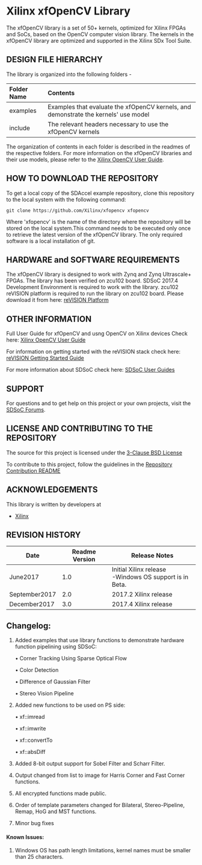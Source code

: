 Xilinx xfOpenCV Library 
======================
The xfOpenCV library is a set of 50+ kernels, optimized for Xilinx FPGAs and SoCs, based on the OpenCV computer vision library. The kernels in the xfOpenCV library are optimized and supported in the Xilinx SDx Tool Suite. 

## DESIGN FILE HIERARCHY
The library is organized into the following folders - 

| Folder Name | Contents |
| :------------- | :------------- |
| examples | Examples that evaluate the xfOpenCV kernels, and demonstrate the kernels' use model |
| include | The relevant headers necessary to use the xfOpenCV kernels |

The organization of contents in each folder is described in the readmes of the respective folders.
For more information on the xfOpenCV libraries and their use models, please refer to the [Xilinx OpenCV User Guide][].

## HOW TO DOWNLOAD THE REPOSITORY
To get a local copy of the SDAccel example repository, clone this repository to the local system with the following command:
```
git clone https://github.com/Xilinx/xfopencv xfopencv
```
Where 'xfopencv' is the name of the directory where the repository will be stored on the local system.This command needs to be executed only once to retrieve the latest version of the xfOpenCV library. The only required software is a local installation of git.

## HARDWARE and SOFTWARE REQUIREMENTS
The xfOpenCV library is designed to work with Zynq and Zynq Ultrascale+ FPGAs. The library has been verified on zcu102 board.
SDSoC 2017.4 Development Environment is required to work with the library.
zcu102 reVISION platform is required to run the library on zcu102 board. Please download it from here: [reVISION Platform]

## OTHER INFORMATION
Full User Guide for xfOpenCV and usng OpenCV on Xilinx devices Check here: 
[Xilinx OpenCV User Guide][]

For information on getting started with the reVISION stack check here:
[reVISION Getting Started Guide]

For more information about SDSoC check here:
[SDSoC User Guides][]

## SUPPORT
For questions and to get help on this project or your own projects, visit the [SDSoC Forums][].

## LICENSE AND CONTRIBUTING TO THE REPOSITORY
The source for this project is licensed under the [3-Clause BSD License][]

To contribute to this project, follow the guidelines in the [Repository Contribution README][]

## ACKNOWLEDGEMENTS
This library is written by developers at
- [Xilinx](http://www.xilinx.com)

## REVISION HISTORY

Date      | Readme Version | Release Notes
--------  |----------------|-------------------------
June2017  | 1.0            | Initial Xilinx release <br> -Windows OS support is in Beta.
September2017  | 2.0            | 2017.2 Xilinx release <br> 
December2017  | 3.0            | 2017.4 Xilinx release <br>

## Changelog:

1. Added examples that use library functions to demonstrate hardware function pipelining using SDSoC:

    • Corner Tracking Using Sparse Optical Flow
    
    • Color Detection
    
    • Difference of Gaussian Filter 
    
    • Stereo Vision Pipeline

2. Added new functions to be used on PS side:

    • xf::imread
    
    • xf::imwrite
    
    • xf::convertTo

	• xf::absDiff	

3. Added 8-bit output support for Sobel Filter and Scharr Filter.
4. Output changed from list to image for Harris Corner and Fast Corner functions.
5. All encrypted functions made public.
6. Order of template parameters changed for Bilateral, Stereo-Pipeline, Remap, HoG and MST functions.
7. Minor bug fixes

 #### Known Issues:
1. Windows OS has path length limitations, kernel names must be smaller than 25 characters.


[reVISION Getting Started Guide]: http://www.wiki.xilinx.com/reVISION+Getting+Started+Guide
[reVISION Platform]: https://www.xilinx.com/member/forms/download/design-license-xef.html?akdm=1&filename=zcu102-rv-ss-2017-4.zip
[SDSoC Forums]: https://forums.xilinx.com/t5/SDSoC-Development-Environment/bd-p/sdsoc
[SDSoC User Guides]: https://www.xilinx.com/support/documentation/sw_manuals/xilinx2017_4/ug1027-sdsoc-user-guide.pdf
[3-Clause BSD License]: LICENSE.txt
[Repository Contribution README]: CONTRIBUTING.md
[Xilinx OpenCV User Guide]: https://www.xilinx.com/support/documentation/sw_manuals/xilinx2017_4/ug1233-xilinx-opencv-user-guide.pdf
